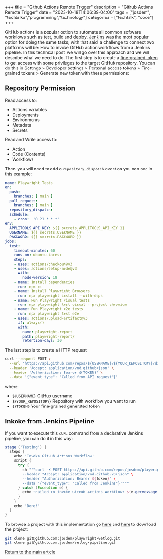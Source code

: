 +++
title =  "Github Actions Remote Trigger"
description = "Github Actions Remote Trigger"
date = "2023-10-18T14:06:39-04:00"
tags = ["josdem", "techtalks","programming","technology"]
categories = ["techtalk", "code"]
+++

[GitHub actions](https://github.com/features/actions) is a popular option to automate all common software workflows such as test, build and deploy. [Jenkins](https://www.jenkins.io/) was the most popular option for doing the same tasks; with that said, a challenge to connect two platforms will be: How to invoke GitHub action workflows from a Jenkins pipeline. In this technical post, we will go over this approach and we will describe what we need to do. The first step is to create a [fine-grained token](https://github.blog/2022-10-18-introducing-fine-grained-personal-access-tokens-for-github/) to get access with some privileges to the target GitHub repository. You can do this in Settings > Developer settings > Personal access tokens > Fine-grained tokens > Generate new token with these permissions:

## Repository Permission
Read access to:

- Actions variables
- Deployments
- Environments
- Metadata
- Secrets

Read and Write access to:

- Action
- Code (Contents)
- Workflows

Then, you will need to add a `repository_dispatch` event as you can see in this example:

```yaml
name: Playwright Tests
on:
  push:
    branches: [ main ]
  pull_request:
    branches: [ main ]
  repository_dispatch:
  schedule:
    - cron:  '0 21 * * *'
env:
  APPLITOOLS_API_KEY: ${{ secrets.APPLITOOLS_API_KEY }}
  USERNAME: ${{ secrets.USERNAME }}
  PASSWORD: ${{ secrets.PASSWORD }}
jobs:
  test:
    timeout-minutes: 60
    runs-on: ubuntu-latest
    steps:
    - uses: actions/checkout@v3
    - uses: actions/setup-node@v3
      with:
        node-version: 18
    - name: Install dependencies
      run: npm ci
    - name: Install Playwright Browsers
      run: npx playwright install --with-deps
    - name: Run Playwright visual tests
      run: npx playwright test visual --project chromium
    - name: Run Playwright e2e tests
      run: npx playwright test e2e
    - uses: actions/upload-artifact@v3
      if: always()
      with:
        name: playwright-report
        path: playwright-report/
        retention-days: 30
```

The last step is to create a HTTP request

```bash
curl --request POST \
  --url 'https://api.github.com/repos/${USERNAME}/${YOUR_REPOSITORY}/dispatches' \
  --header 'Accept: application/vnd.github+json' \
  --header 'Authorization: Bearer ${TOKEN}' \
  --data '{"event_type": "Called from API request"}'
```

where:

- `${USERNAME}` GitHub username
- `${YOUR_REPOSITORY}` Repository with workflow you want to run
- `${TOKEN}` Your fine-grained generated token

## Inkoke from Jenkins Pipeline

If you want to execute this `cURL` command from a declarative Jenkins pipeline, you can do it in this way:

```groovy
stage ('Testing') {
  steps {
    echo 'Invoke GitHub Actions Workflow'
    script {
      try {
        sh """curl -X POST https://api.github.com/repos/josdem/playwright-vetlog/dispatches \
        --header "Accept: application/vnd.github.v3+json" \
        --header "Authorization: Bearer ${token}" \
        --data '{"event_type": "Called from Jenkins"}'"""
      } catch (Exception e) {
        echo "Failed to invoke GitHub Actions Workflow: ${e.getMessage()}"
      }
    }
    echo 'Done!'
  }
}
```

To browse a project with this implementation go [here](https://github.com/josdem/playwright-vetlog) and [here](https://github.com/josdem/vetlog-pipeline) to download the project:

```bash
git clone git@github.com:josdem/playwright-vetlog.git
git clone git@github.com:josdem/vetlog-pipeline.git
```

[Return to the main article](/techtalk/sysadmin)
